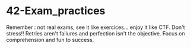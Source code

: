 # 42-Exam_practices
Remember : not real exams, see it like exercices... enjoy it like CTF. Don't stress!! Retries aren't failures and perfection isn't the objective. Focus on comprehension and fun to success.
